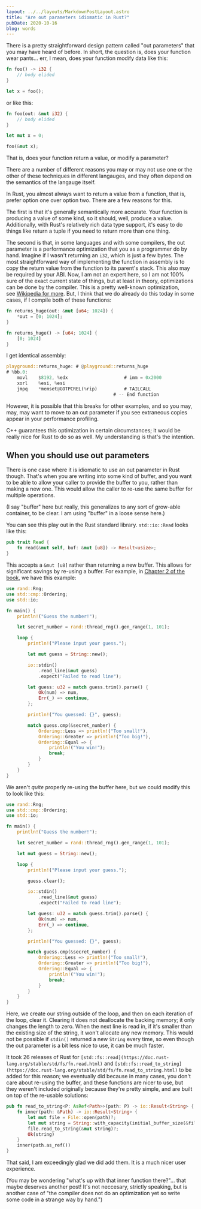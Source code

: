 ```yaml
---
layout: ../../layouts/MarkdownPostLayout.astro
title: "Are out parameters idiomatic in Rust?"
pubDate: 2020-10-16
blog: words
---
```


There is a pretty straightforward design pattern called "out parameters" that you may have heard of before. In short, the question is, does your function wear pants... err, I mean, does your function modify data like this:

```rust
fn foo() -> i32 {
    // body elided
}

let x = foo();

```

or like this:

```rust
fn foo(out: &mut i32) {
    // body elided
}

let mut x = 0;

foo(&mut x);

```

That is, does your function return a value, or modify a parameter?

There are a number of different reasons you may or may not use one or the other of these techniques in different langauges, and they often depend on the semantics of the langauge itself.

In Rust, you almost always want to return a value from a function, that is, prefer option one over option two. There are a few reasons for this.

The first is that it's generally semantically more accurate. Your function is producing a value of some kind, so it should, well, produce a value. Additionally, with Rust's relatively rich data type support, it's easy to do things like return a tuple if you need to return more than one thing.

The second is that, in some languages and with some compilers, the out parameter is a performance optimization that you as a programmer do by hand. Imagine if I wasn't returning an `i32`, which is just a few bytes. The most straightforward way of implementing the function in assembly is to copy the return value from the function to its parent's stack. This also may be required by your ABI. Now, I am not an expert here, so I am not 100% sure of the exact current state of things, but at least in theory, optimizations can be done by the compiler. This is a pretty well-known optimization, see [Wikipedia for more](https://en.wikipedia.org/wiki/Copy_elision). But, I think that we do already do this today in some cases, if I compile both of these functions:

```rust
fn returns_huge(out: &mut [u64; 1024]) {
    *out = [0; 1024];
}

fn returns_huge() -> [u64; 1024] {
    [0; 1024]
}

```

I get identical assembly:

```rust
playground::returns_huge: # @playground::returns_huge
# %bb.0:
    movl    $8192, %edx                     # imm = 0x2000
    xorl    %esi, %esi
    jmpq    *memset@GOTPCREL(%rip)          # TAILCALL
                                        # -- End function

```

However, it is possible that this breaks for other examples, and so you may, may, may want to move to an out parameter if you see extraneous copies appear in your performance profiling.

C++ guarantees this optimization in certain circumstances; it would be really nice for Rust to do so as well. My understanding is that's the intention.

## When you should use out parameters

There is one case where it is idiomatic to use an out parameter in Rust though. That's when you are writing into some kind of buffer, and you want to be able to allow your caller to provide the buffer to you, rather than making a new one. This would allow the caller to re-use the same buffer for multiple operations.

(I say "buffer" here but really, this generalizes to any sort of grow-able container, to be clear. I am using "buffer" in a loose sense here.)

You can see this play out in the Rust standard library. `std::io::Read` looks like this:

```rust
pub trait Read {
    fn read(&mut self, buf: &mut [u8]) -> Result<usize>;
}

```

This accepts a `&mut [u8]` rather than returning a new buffer. This allows for significant savings by re-using a buffer. For example, in [Chapter 2 of the book](https://doc.rust-lang.org/stable/book/ch02-00-guessing-game-tutorial.html), we have this example:

```rust
use rand::Rng;
use std::cmp::Ordering;
use std::io;

fn main() {
    println!("Guess the number!");

    let secret_number = rand::thread_rng().gen_range(1, 101);

    loop {
        println!("Please input your guess.");

        let mut guess = String::new();

        io::stdin()
            .read_line(&mut guess)
            .expect("Failed to read line");

        let guess: u32 = match guess.trim().parse() {
            Ok(num) => num,
            Err(_) => continue,
        };

        println!("You guessed: {}", guess);

        match guess.cmp(&secret_number) {
            Ordering::Less => println!("Too small!"),
            Ordering::Greater => println!("Too big!"),
            Ordering::Equal => {
                println!("You win!");
                break;
            }
        }
    }
}

```

We aren't *quite* properly re-using the buffer here, but we could modify this to look like this:

```rust
use rand::Rng;
use std::cmp::Ordering;
use std::io;

fn main() {
    println!("Guess the number!");

    let secret_number = rand::thread_rng().gen_range(1, 101);

    let mut guess = String::new();

    loop {
        println!("Please input your guess.");

        guess.clear();

        io::stdin()
            .read_line(&mut guess)
            .expect("Failed to read line");

        let guess: u32 = match guess.trim().parse() {
            Ok(num) => num,
            Err(_) => continue,
        };

        println!("You guessed: {}", guess);

        match guess.cmp(&secret_number) {
            Ordering::Less => println!("Too small!"),
            Ordering::Greater => println!("Too big!"),
            Ordering::Equal => {
                println!("You win!");
                break;
            }
        }
    }
}

```

Here, we create our string outside of the loop, and then on each iteration of the loop, clear it. Clearing it does not deallocate the backing memory; it only changes the length to zero. When the next line is read in, if it's smaller than the existing size of the string, it won't allocate any new memory. This would not be possible if `stdin()` returned a new `String` every time, so even though the out parameter is a bit less nice to use, it can be much faster.

It took 26 releases of Rust for `[std::fs::read](https://doc.rust-lang.org/stable/std/fs/fn.read.html)` and `[std::fs::read_to_string](https://doc.rust-lang.org/stable/std/fs/fn.read_to_string.html)` to be added for this reason; we eventually did because in many cases, you don't care about re-using the buffer, and these functions are nicer to use, but they weren't included originally because they're pretty simple, and are built on top of the re-usable solutions:

```rust
pub fn read_to_string<P: AsRef<Path>>(path: P) -> io::Result<String> {
    fn inner(path: &Path) -> io::Result<String> {
        let mut file = File::open(path)?;
        let mut string = String::with_capacity(initial_buffer_size(&file));
        file.read_to_string(&mut string)?;
        Ok(string)
    }
    inner(path.as_ref())
}

```

That said, I am exceedingly glad we did add them. It is a much nicer user experience.

(You may be wondering "what's up with that inner function there?"... that maybe deserves another post! It's not neccesary, strictly speaking, but is another case of "the compiler does not do an optimization yet so write some code in a strange way by hand.")
